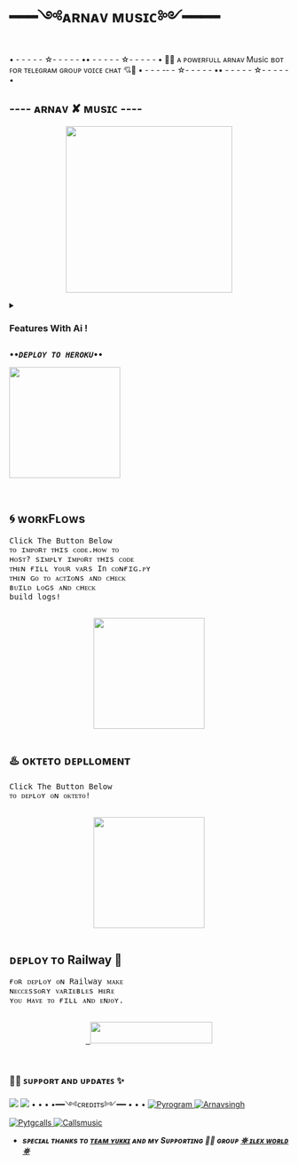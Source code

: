 # ━━━༺ᴀʀɴᴀᴠ ᴍᴜsɪᴄ༻━━━━

• - -  - - - ☆- - - - - •• - - - - - ☆- - - - - •
🧜‍♀️ ᴀ ᴘᴏᴡᴇʀꜰᴜʟʟ ᴀʀɴᴀᴠ Music ʙᴏᴛ ꜰᴏʀ ᴛᴇʟᴇɢʀᴀᴍ ɢʀᴏᴜᴘ ᴠᴏɪᴄᴇ ᴄʜᴀᴛ 💘🥀
• - - - -- - ☆- - -  - - •• - - - - - ☆- - - - - •

<h2 align="centre">---- ᴀʀɴᴀᴠ ✘ ᴍᴜsɪᴄ ---- </h2>


<p align="center"><a href="https://t.me/link_copied"><img src="https://telegra.ph/file/6dab0d3105e7410ffbd8d.jpg" width="300"></a></p>
<p align="center">
    

<details><summary> <h3><b>Features With Ai !</b></h3> </summary> 

- **Play Music In ᴛᴇʟᴇɢʀᴀᴍ ɢʀᴏᴜᴘ ᴠᴏɪᴄᴇ ᴄʜᴀᴛꜱ!** (sᴜᴘᴘᴏʀᴛ ᴍᴜʟᴛɪᴘʟᴇ ɢʀᴏᴜᴘs)
- **sᴜᴘᴘᴏʀᴛs ǫᴜᴇᴜᴇs!**
- **ᴄᴏɴᴛʀᴏʟ BY Buttons ᴏʀ ᴄᴏᴍᴍᴀɴᴅs**
- **sᴇᴀʀᴄʜ ғᴏʀ ʏᴏᴜᴛᴜʙᴇ ᴠɪᴅᴇᴏs InʟInᴇ!**
- **Download ʏᴛ sᴏɴɢs BY ɪᴛs Name!**
- **Download ʏᴛ ᴠɪᴅᴇᴏs BY ɪᴛs Name!**
- **seek ᴀɴᴅ sᴇᴇᴋʙᴀᴄᴋ**
- **LOOP SONGS**
- **Playlist Fᴇᴀᴛᴜʀᴇ ᴀʟsᴏ ᴀᴠᴀɪʟᴀʙʟᴇ**
</details>
<pre>
<b><i>••DEPLOY TO HEROKU••</i></b>
<p><a href="https://heroku.com/deploy?template=https://github.com/Xdarnav/ArnavXMusic"><img src="https://img.shields.io/badge/Deploy%20To%20Heroku-purple?style=for-the-badge&logo=heroku" width="200""/></a></p>
</pre>

## 🌀 ᴡᴏʀᴋFʟᴏᴡs 
<pre>
</i>Click The Button Below
ᴛᴏ ɪᴍᴘᴏʀᴛ ᴛʜɪs ᴄᴏᴅᴇ.ʜᴏᴡ ᴛᴏ
ʜᴏsᴛ? sɪᴍᴘʟʏ ɪᴍᴘᴏʀᴛ ᴛʜɪs ᴄᴏᴅᴇ
ᴛʜᴇɴ ғɪʟʟ ʏᴏᴜʀ ᴠᴀʀs In ᴄᴏɴғɪɢ.ᴘʏ
ᴛʜᴇɴ ɢᴏ ᴛᴏ ᴀᴄᴛɪᴏɴs ᴀɴᴅ ᴄʜᴇᴄᴋ
ʙᴜɪʟᴅ ʟᴏɢs ᴀɴᴅ ᴄʜᴇᴄᴋ
build logs!</i>

<p align="center"><a href="https://t.me/Arnavserver"><img src="https://img.shields.io/badge/ᴡᴏʀᴋꜰʟᴏꜱ%20ᴅᴇᴘʟᴏʏ-yellow?style=for-the-badge&logo=github" width="200""/></a>
</pre>

## ♨️ ᴏᴋᴛᴇᴛᴏ ᴅᴇᴘʟʟᴏᴍᴇɴᴛ

<pre>
</i>Click The Button Below
ᴛᴏ ᴅᴇᴘʟᴏʏ ᴏɴ ᴏᴋᴛᴇᴛᴏ!</i>

<p align="center"><a href="https://cloud.okteto.com/deploy?repository=https://github.com/Xdarnav/ArnavXMusic"><img src="https://img.shields.io/badge/ᴅᴇᴘʟᴏʏ%20ᴛᴏ%20ᴏᴋᴛᴇᴛᴏ-informational?style=for-the-badge&logo=Okteto" width="200""/></a>
</pre>

## ᴅᴇᴘʟᴏʏ ᴛᴏ Railway 🚄
<pre>
</i>ғᴏʀ ᴅᴇᴘʟᴏʏ ᴏɴ Railway ᴍᴀᴋᴇ
ɴᴇᴄᴄᴇssᴏʀʏ ᴠᴀʀɪᴇʙʟᴇs ʜᴇʀᴇ 
ʏᴏᴜ ʜᴀᴠᴇ ᴛᴏ ғɪʟʟ ᴀɴᴅ ᴇɴᴊᴏʏ.</i>

<p align="center"><a href="https://railway.app/new/template?template=https://github.com/Xdarnav/ArnavXMusic&envs=SESSION_NAME,BOT_TOKEN,GROUP_SUPPORT,UPDATES_CHANNEL,API_ID,API_HASH,SUDO_USERS,DURATION_LIMIT"> <img src="https://img.shields.io/badge/ᴅᴇᴘʟᴏʏ%20ᴛᴏ%20Railway-red?style=for-the-badge&logo=railway" width="220" height="38.45"/></a></p>
</pre>

### 🧜‍♀️ ꜱᴜᴘᴘᴏʀᴛ ᴀɴᴅ ᴜᴘᴅᴀᴛᴇꜱ ✨
<a href="https://telegram.me/dk_music1"><img src="https://img.shields.io/badge/Join-Group%20Support-indigo.svg?style=for-the-badge&logo=Telegram"></a> <a href="https://telegram.me/education_quiz_hub"><img src="https://img.shields.io/badge/Join-Updates%20Channel-blue.svg?style=for-the-badge&logo=Telegram"></a>
 • • • •━━༺ᴄʀᴇᴅɪᴛs༻━━ • • •
<a href="https://github.com/pyrogram/pyrogram"> <img src="https://img.shields.io/badge/Pyrogram-green?style=for-the-badge&logo=github" alt="Pyrogram" /> </a>
<a href="https://github.com/Xdarnav"> <img src="https://img.shields.io/badge/Arnavsingh-purple?style=for-the-badge&logo=github" alt="Arnavsingh" /> </a>
<a href="https://github.com/pytgcalls/pytgcalls"> <img src="https://img.shields.io/badge/PyTgCalls-red?style=for-the-badge&logo=github" alt="Pytgcalls" /> </a>
<a href="https://github.com/Callsmusic"> <img src="https://img.shields.io/badge/CallsMusic-indigo?style=for-the-badge&logo=github" alt="Callsmusic" /> </a>
</p>

- <b> _sᴩᴇᴄɪᴀʟ ᴛʜᴀɴᴋs ᴛᴏ [ᴛᴇᴀᴍ ʏᴜᴋᴋɪ](https://github.com/TeamYukki) ᴀɴᴅ ᴍʏ Sᴜᴘᴘᴏʀᴛɪɴɢ 🥀🦢 ɢʀᴏᴜᴘ [𖤓 ɪʟᴇx ᴡᴏʀʟᴅ 𖤓](https://t.me/link_copied)_ </b>
